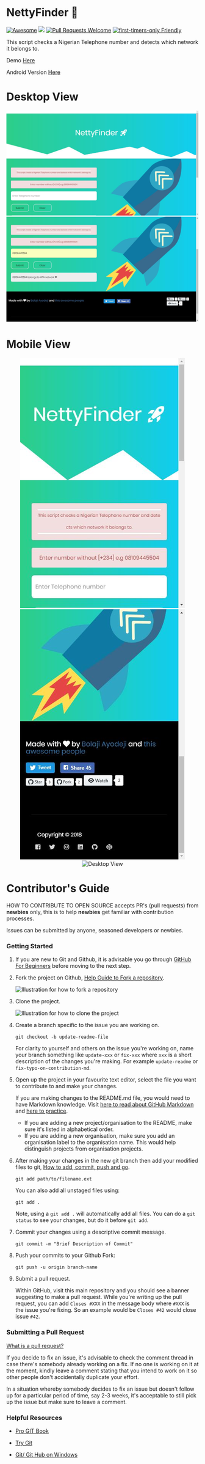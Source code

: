# NettyFinder :rocket:

[![Awesome](https://cdn.rawgit.com/sindresorhus/awesome/d7305f38d29fed78fa85652e3a63e154dd8e8829/media/badge.svg)](https://github.com/sindresorhus/awesome) ![](https://img.shields.io/badge/For-Nigerians-brightgreen.svg)
[![Pull Requests Welcome](https://img.shields.io/badge/PRs-welcome-red.svg?style=flat)](http://makeapullrequest.com)
[![first-timers-only Friendly](https://img.shields.io/badge/first--timers--only-friendly-blue.svg)](http://www.firsttimersonly.com/)

This script checks a Nigerian Telephone number and detects which network it belongs to. <br>

Demo [Here](https://netty-finder.herokuapp.com)

Android Version [Here](https://github.com/Zfinix/NettyFinder-Android)

# Desktop View
<p align="center">
  <img src="https://raw.githubusercontent.com/BolajiAyodeji/netty-finder/master/screenshots/desktop1.jpg" alt="Desktop View">
    <br>
  <img src="https://raw.githubusercontent.com/BolajiAyodeji/netty-finder/master/screenshots/desktop2.jpg" alt="Desktop View">
</p>

# Mobile View
<p align="center">
  <img src="https://raw.githubusercontent.com/BolajiAyodeji/netty-finder/master/screenshots/mobile1.jpg" alt="Desktop View">
  <img src="https://raw.githubusercontent.com/BolajiAyodeji/netty-finder/master/screenshots/mobile2.jpg" alt="Desktop View">
  <img src="https://raw.githubusercontent.com/BolajiAyodeji/netty-finder/master/screenshots/mobile3.jpg" alt="Desktop View">
</p>



# Contributor's Guide

HOW TO CONTRIBUTE TO OPEN SOURCE accepts PR's (pull requests) from **newbies**
only, this is to help **newbies** get familiar with contribution processes.

Issues can be submitted by anyone, seasoned developers or newbies.

### Getting Started

1.  If you are new to Git and Github, it is advisable you go through
    [GitHub For Beginners](http://readwrite.com/2013/09/30/understanding-github-a-journey-for-beginners-part-1/)
    before moving to the next step.

2.  Fork the project on Github,
    [Help Guide to Fork a repository](https://help.github.com/articles/fork-a-repo/).

    ![Illustration for how to fork a repository](https://hisham.hm/img/posts/github-fork.png)

3.  Clone the project.

    ![Illustration for how to clone the project](https://services.github.com/on-demand/images/gifs/github-desktop/clone-repository-locally.gif)

4.  Create a branch specific to the issue you are working on.

    ```shell
    git checkout -b update-readme-file
    ```

    For clarity to yourself and others on the issue you're working on, name
    your branch something like `update-xxx` or `fix-xxx` where `xxx` is a short
    description of the changes you're making. For example `update-readme` or
    `fix-typo-on-contribution-md`.

5.  Open up the project in your favourite text editor, select the file you want
    to contribute to and make your changes.

    If you are making changes to the README.md file, you would need to have
    Markdown knowledge. Visit
    [here to read about GitHub Markdown](https://guides.github.com/features/mastering-markdown/)
    and
    [here to practice](http://www.markdowntutorial.com/).

    *   If you are adding a new project/organisation to the README, make sure
        it's listed in alphabetical order.
    *   If you are adding a new organisation, make sure you add an organisation
        label to the organisation name. This would help distinguish projects
        from organisation projects.

6.  After making your changes in the new git branch then add your modified
    files to git,
    [How to add, commit, push and go](http://readwrite.com/2013/10/02/github-for-beginners-part-2/).

    ```shell
    git add path/to/filename.ext
    ```

    You can also add all unstaged files using:

    ```shell
    git add .
    ```

    Note, using a `git add .` will automatically add all files. You can do a
    `git status` to see your changes, but do it before `git add`.

6.  Commit your changes using a descriptive commit message.

    ```shell
    git commit -m "Brief Description of Commit"
    ```

7.  Push your commits to your Github Fork:

    ```shell
    git push -u origin branch-name
    ```

8.  Submit a pull request.

    Within GitHub, visit this main repository and you should see a banner
    suggesting to make a pull request. While you're writing up the pull
    request, you can add `Closes #XXX` in the message body where `#XXX` is the
    issue you're fixing. So an example would be `Closes #42` would close issue
    `#42`.

### Submitting a Pull Request

[What is a pull request?](https://yangsu.github.io/pull-request-tutorial/)

If you decide to fix an issue, it's advisable to check the comment thread in
case there's somebody already working on a fix. If no one is working on it at
the moment, kindly leave a comment stating that you intend to work on it so
other people don't accidentally duplicate your effort.

In a situation whereby somebody decides to fix an issue but doesn't follow up
for a particular period of time, say 2-3 weeks, it's acceptable to still pick
up the issue but make sure to leave a comment.


### Helpful Resources

- [Pro GIT Book](https://git-scm.com/book/en/v2)

- [Try Git](https://try.github.io/)

- [Git/ Git Hub on Windows](https://www.youtube.com/watch?v=J_Clau1bYco)

